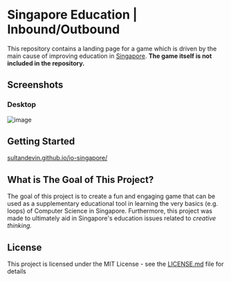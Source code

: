 # Singapore Education | Inbound/Outbound
This repository contains a landing page for a game which is driven by the main cause of improving education in [Singapore](https://en.wikipedia.org/wiki/Singapore). **The game itself is not included in the repository.**

## Screenshots
### Desktop
![image](https://github.com/sultandevin/io-singapore/assets/108273639/79261cc0-a6ff-4516-815d-7025a95181e1)


## Getting Started
[sultandevin.github.io/io-singapore/](https://sultandevin.github.io/io-singapore)

## What is The Goal of This Project?
The goal of this project is to create a fun and engaging game that can be used as a supplementary educational tool in learning the very basics (e.g. loops) of Computer Science in Singapore. Furthermore, this project was made to ultimately aid in Singapore's education issues related to _creative thinking._

## License
This project is licensed under the MIT License - see the [LICENSE.md](LICENSE) file for details
